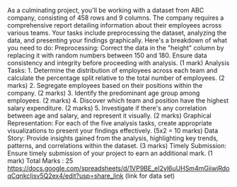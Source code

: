 As a culminating project, you'll be working with a dataset from ABC company, consisting of 458 rows and 9 columns. The company requires a comprehensive report detailing information about their employees across various teams. Your tasks include preprocessing the dataset, analyzing the data, and presenting your findings graphically. Here's a breakdown of what you need to do: Preprocessing: Correct the data in the "height" column by replacing it with random numbers between 150 and 180. Ensure data consistency and integrity before proceeding with analysis. (1 mark) Analysis Tasks: 1. Determine the distribution of employees across each team and calculate the percentage split relative to the total number of employees. (2 marks) 2. Segregate employees based on their positions within the company. (2 marks) 3. Identify the predominant age group among employees. (2 marks) 4. Discover which team and position have the highest salary expenditure. (2 marks) 5. Investigate if there's any correlation between age and salary, and represent it visually. (2 marks) Graphical Representation: For each of the five analysis tasks, create appropriate visualizations to present your findings effectively. (5x2 = 10 marks) Data Story: Provide insights gained from the analysis, highlighting key trends, patterns, and correlations within the dataset. (3 marks) Timely Submission: Ensure timely submission of your project to earn an additional mark. (1 mark) Total Marks : 25
https://docs.google.com/spreadsheets/d/1VP9BE_eI2yl6uUHSm4mGiiwjRdoqCqnkcIjsv5Q2ex4/edit?usp=share_link (link for data set)
